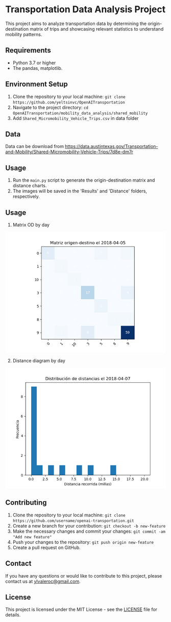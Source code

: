 # Transportation Data Analysis Project

This project aims to analyze transportation data by determining the origin-destination matrix of trips and showcasing relevant statistics to understand mobility patterns.

## Requirements

- Python 3.7 or higher
- The pandas, matplotlib.

## Environment Setup

1. Clone the repository to your local machine: `git clone https://github.com/yeltsinvc/OpenAITransportation`
2. Navigate to the project directory: `cd OpenAITransportation/mobility_data_analysis/shared_mobility`
3. Add `Shared_Micromobility_Vehicle_Trips.csv` in data folder

## Data
Data can be download from https://data.austintexas.gov/Transportation-and-Mobility/Shared-Micromobility-Vehicle-Trips/7d8e-dm7r

## Usage

1. Run the `main.py` script to generate the origin-destination matrix and distance charts.
2. The images will be saved in the 'Results' and 'Distance' folders, respectively.

## Usage
1. Matrix OD by day
<img src="Resultados/2018-04-05.png" alt="Matrix ID of 2018-04-05">

2. Distance diagram by day
<img src="Distance/2018-04-07.png" alt="Distance diagram of 2018-04-07">

## Contributing

1. Clone the repository to your local machine: `git clone https://github.com/username/openai-transportation.git`
2. Create a new branch for your contribution: `git checkout -b new-feature`
3. Make the necessary changes and commit your changes: `git commit -am "Add new feature"`
4. Push your changes to the repository: `git push origin new-feature`
5. Create a pull request on GitHub.

## Contact

If you have any questions or would like to contribute to this project, please contact us at ylvaleroc@gmail.com.

## License

This project is licensed under the MIT License - see the [LICENSE](LICENSE) file for details.